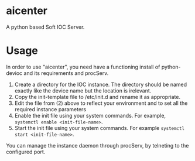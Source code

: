 
aicenter
========

A python based Soft IOC Server.

Usage
=====
In order to use "aicenter", you need have a functioning install of python-devioc and its requirements and procServ.
 
1. Create a directory for the IOC instance. The directory should be named exactly like the device name but the location
   is irelevant. 
2. Copy the init-template file to /etc/init.d and rename it as appropriate.
3. Edit the file from (2) above to reflect your environment and to set all the required instance parameters
4. Enable the init file using your system commands. For example, `systemctl enable <init-file-name>`.
5. Start the init file using your system commands. For example `systemctl start <init-file-name>`.

You can manage the instance daemon through procServ, by telneting to the configured port. 


